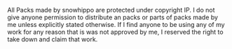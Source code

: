 All Packs made by snowhippo are protected under copyright IP.
I do not give anyone permission to distribute an packs or parts of packs made by me unless explicitly stated otherwise.
If I find anyone to be using any of my work for any reason that is was not approved by me, I reserved the right to take down and claim that work.

